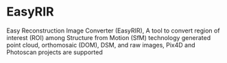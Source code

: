 # EasyRIR

Easy Reconstruction Image Converter (EasyRIR), A tool to convert region of interest (ROI) among Structure from Motion (SfM) technology generated point cloud, orthomosaic (DOM), DSM, and raw images, Pix4D and Photoscan projects are supported
